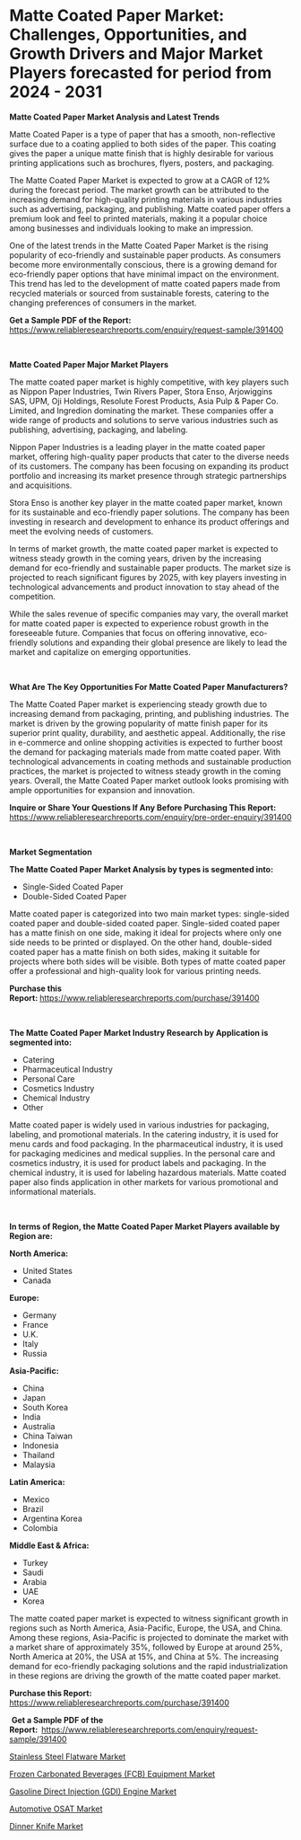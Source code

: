 <p><h1>Matte Coated Paper Market: Challenges, Opportunities, and Growth Drivers and Major Market Players forecasted for period from 2024 - 2031</h1></p><p><strong>Matte Coated Paper Market Analysis and Latest Trends</strong></p>
<p><p>Matte Coated Paper is a type of paper that has a smooth, non-reflective surface due to a coating applied to both sides of the paper. This coating gives the paper a unique matte finish that is highly desirable for various printing applications such as brochures, flyers, posters, and packaging.</p><p>The Matte Coated Paper Market is expected to grow at a CAGR of 12% during the forecast period. The market growth can be attributed to the increasing demand for high-quality printing materials in various industries such as advertising, packaging, and publishing. Matte coated paper offers a premium look and feel to printed materials, making it a popular choice among businesses and individuals looking to make an impression.</p><p>One of the latest trends in the Matte Coated Paper Market is the rising popularity of eco-friendly and sustainable paper products. As consumers become more environmentally conscious, there is a growing demand for eco-friendly paper options that have minimal impact on the environment. This trend has led to the development of matte coated papers made from recycled materials or sourced from sustainable forests, catering to the changing preferences of consumers in the market.</p></p>
<p><strong>Get a Sample PDF of the Report:&nbsp;</strong> <a href="https://www.reliableresearchreports.com/enquiry/request-sample/391400">https://www.reliableresearchreports.com/enquiry/request-sample/391400</a></p>
<p>&nbsp;</p>
<p><strong>Matte Coated Paper Major Market Players</strong></p>
<p><p>The matte coated paper market is highly competitive, with key players such as Nippon Paper Industries, Twin Rivers Paper, Stora Enso, Arjowiggins SAS, UPM, Oji Holdings, Resolute Forest Products, Asia Pulp & Paper Co. Limited, and Ingredion dominating the market. These companies offer a wide range of products and solutions to serve various industries such as publishing, advertising, packaging, and labeling.</p><p>Nippon Paper Industries is a leading player in the matte coated paper market, offering high-quality paper products that cater to the diverse needs of its customers. The company has been focusing on expanding its product portfolio and increasing its market presence through strategic partnerships and acquisitions.</p><p>Stora Enso is another key player in the matte coated paper market, known for its sustainable and eco-friendly paper solutions. The company has been investing in research and development to enhance its product offerings and meet the evolving needs of customers.</p><p>In terms of market growth, the matte coated paper market is expected to witness steady growth in the coming years, driven by the increasing demand for eco-friendly and sustainable paper products. The market size is projected to reach significant figures by 2025, with key players investing in technological advancements and product innovation to stay ahead of the competition.</p><p>While the sales revenue of specific companies may vary, the overall market for matte coated paper is expected to experience robust growth in the foreseeable future. Companies that focus on offering innovative, eco-friendly solutions and expanding their global presence are likely to lead the market and capitalize on emerging opportunities.</p></p>
<p>&nbsp;</p>
<p><strong>What Are The Key Opportunities For Matte Coated Paper Manufacturers?</strong></p>
<p><p>The Matte Coated Paper market is experiencing steady growth due to increasing demand from packaging, printing, and publishing industries. The market is driven by the growing popularity of matte finish paper for its superior print quality, durability, and aesthetic appeal. Additionally, the rise in e-commerce and online shopping activities is expected to further boost the demand for packaging materials made from matte coated paper. With technological advancements in coating methods and sustainable production practices, the market is projected to witness steady growth in the coming years. Overall, the Matte Coated Paper market outlook looks promising with ample opportunities for expansion and innovation.</p></p>
<p><strong>Inquire or Share Your Questions If Any Before Purchasing This Report:</strong> <a href="https://www.reliableresearchreports.com/enquiry/pre-order-enquiry/391400">https://www.reliableresearchreports.com/enquiry/pre-order-enquiry/391400</a></p>
<p>&nbsp;</p>
<p><strong>Market Segmentation</strong></p>
<p><strong>The Matte Coated Paper Market Analysis by types is segmented into:</strong></p>
<p><ul><li>Single-Sided Coated Paper</li><li>Double-Sided Coated Paper</li></ul></p>
<p><p>Matte coated paper is categorized into two main market types: single-sided coated paper and double-sided coated paper. Single-sided coated paper has a matte finish on one side, making it ideal for projects where only one side needs to be printed or displayed. On the other hand, double-sided coated paper has a matte finish on both sides, making it suitable for projects where both sides will be visible. Both types of matte coated paper offer a professional and high-quality look for various printing needs.</p></p>
<p><strong>Purchase this Report:&nbsp;</strong><a href="https://www.reliableresearchreports.com/purchase/391400">https://www.reliableresearchreports.com/purchase/391400</a></p>
<p>&nbsp;</p>
<p><strong>The Matte Coated Paper Market Industry Research by Application is segmented into:</strong></p>
<p><ul><li>Catering</li><li>Pharmaceutical Industry</li><li>Personal Care</li><li>Cosmetics Industry</li><li>Chemical Industry</li><li>Other</li></ul></p>
<p><p>Matte coated paper is widely used in various industries for packaging, labeling, and promotional materials. In the catering industry, it is used for menu cards and food packaging. In the pharmaceutical industry, it is used for packaging medicines and medical supplies. In the personal care and cosmetics industry, it is used for product labels and packaging. In the chemical industry, it is used for labeling hazardous materials. Matte coated paper also finds application in other markets for various promotional and informational materials.</p></p>
<p>&nbsp;</p>
<p><strong>In terms of Region, the Matte Coated Paper Market Players available by Region are:</strong></p>
<p>
    <p> <strong> North America: </strong>
        <ul>
            <li>United States</li>
            <li>Canada</li>
        </ul>
        </p> 
    <p> <strong> Europe: </strong>
        <ul>
            <li>Germany</li>
            <li>France</li>
            <li>U.K.</li>
            <li>Italy</li>
            <li>Russia</li>
        </ul>
        </p> 
    <p> <strong> Asia-Pacific: </strong>
        <ul>
            <li>China</li>
            <li>Japan</li>
            <li>South Korea</li>
            <li>India</li>
            <li>Australia</li>
            <li>China Taiwan</li>
            <li>Indonesia</li>
            <li>Thailand</li>
            <li>Malaysia</li>
        </ul>
        </p> 
    <p> <strong> Latin America: </strong>
        <ul>
            <li>Mexico</li>
            <li>Brazil</li>
            <li>Argentina Korea</li>
            <li>Colombia</li>
        </ul>
        </p> 
    <p> <strong> Middle East & Africa: </strong>
        <ul>
            <li>Turkey</li>
            <li>Saudi</li>
            <li>Arabia</li>
            <li>UAE</li>
            <li>Korea</li>
        </ul>
    </p>
    </p>
<p><p>The matte coated paper market is expected to witness significant growth in regions such as North America, Asia-Pacific, Europe, the USA, and China. Among these regions, Asia-Pacific is projected to dominate the market with a market share of approximately 35%, followed by Europe at around 25%, North America at 20%, the USA at 15%, and China at 5%. The increasing demand for eco-friendly packaging solutions and the rapid industrialization in these regions are driving the growth of the matte coated paper market.</p></p>
<p><strong>Purchase this Report: </strong><a href="https://www.reliableresearchreports.com/purchase/391400">https://www.reliableresearchreports.com/purchase/391400</a></p>
<p>&nbsp;<strong>Get a Sample PDF of the Report:&nbsp;&nbsp;</strong><a href="https://www.reliableresearchreports.com/enquiry/request-sample/391400">https://www.reliableresearchreports.com/enquiry/request-sample/391400</a></p>
<p><strong></strong></p>
<p><p><a href="https://view.publitas.com/reportprime-1/global-stainless-steel-flatware-market-by-types-applications-and-major-players-with-regional-growth-rate-analysis-and-development-situation-from-2024-to-2031/">Stainless Steel Flatware Market</a></p><p><a href="https://bubble-tree-ea4.notion.site/Frozen-Carbonated-Beverages-FCB-Equipment-Market-Research-Report-Provides-Critical-Insights-that-c-89046cf07bf443629e9b867c8d11b9c0">Frozen Carbonated Beverages (FCB) Equipment Market</a></p><p><a href="https://thundering-castanet-c65.notion.site/Gasoline-Direct-Injection-GDI-Engine-Market-Challenges-Opportunities-and-Growth-Drivers-and-Maj-9c5befb5a228447dae58ea94eefb8e61">Gasoline Direct Injection (GDI) Engine Market</a></p><p><a href="https://bubble-tree-ea4.notion.site/Automotive-OSAT-Market-Size-Reflecting-a-Forecast-Till-2031-Market-By-Type-By-Application-and-By-G-2d2a724ed6da488591540398c3b12624">Automotive OSAT Market</a></p><p><a href="https://view.publitas.com/reportprime-1/dinner-knife-market-research-report-the-key-to-successful-business-strategy-forecasted-for-period-from-2024-2031/">Dinner Knife Market</a></p></p>